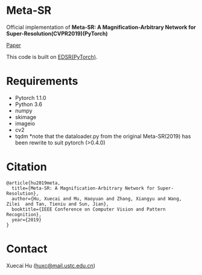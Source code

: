 # Meta-SR
Official implementation of **Meta-SR: A Magnification-Arbitrary Network for Super-Resolution(CVPR2019)(PyTorch)**
  
[Paper](https://arxiv.org/pdf/1903.00875.pdf)

This code is built on [EDSR(PyTorch)](https://github.com/thstkdgus35/EDSR-PyTorch).



# Requirements

* Pytorch 1.1.0
* Python 3.6
* numpy
* skimage
* imageio
* cv2  
* tqdm
*note that the dataloader.py from the original Meta-SR(2019) has been rewrite to suit pytorch (>0.4.0)

# Citation
```
@article{hu2019meta,
  title={Meta-SR: A Magnification-Arbitrary Network for Super-Resolution},
  author={Hu, Xuecai and Mu, Haoyuan and Zhang, Xiangyu and Wang, Zilei  and Tan, Tieniu and Sun, Jian},
  booktitle={IEEE Conference on Computer Vision and Pattern Recognition},
  year={2019}
}
```
# Contact
Xuecai Hu (huxc@mail.ustc.edu.cn)
